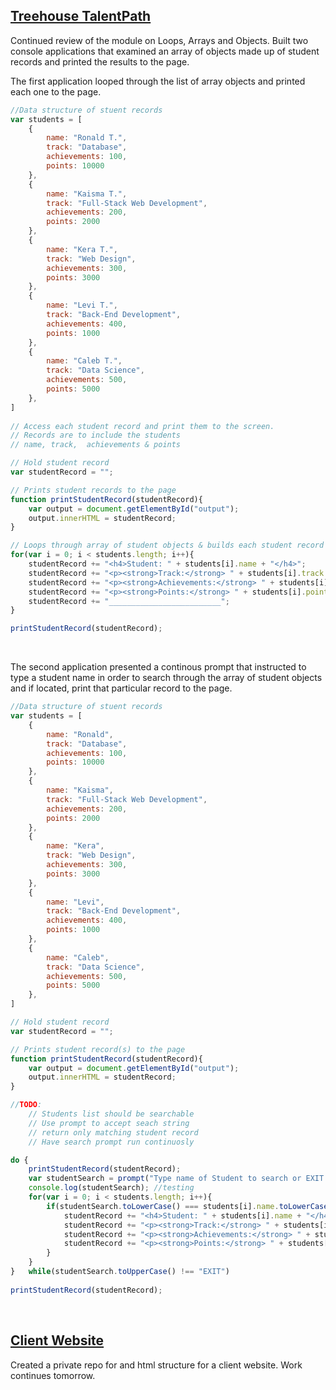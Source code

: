 ## [Treehouse TalentPath]()
Continued review of the module on Loops, Arrays and Objects. Built two console applications that examined an array of objects made up of student records and printed the results to the page.

The first application looped through the list of array objects and printed each one to the page. 
```JavaScript
//Data structure of stuent records
var students = [
	{ 
		name: "Ronald T.", 
		track: "Database", 
		achievements: 100, 
		points: 10000
	},
	{ 
		name: "Kaisma T.",
		track: "Full-Stack Web Development",
		achievements: 200, 
		points: 2000
	},
	{ 
		name: "Kera T.",
		track: "Web Design", 
		achievements: 300, 
		points: 3000 
	},
	{ 
		name: "Levi T.", 
		track: "Back-End Development", 
		achievements: 400, 
		points: 1000 
	},
	{ 
		name: "Caleb T.", 
		track: "Data Science", 
		achievements: 500, 
		points: 5000 
	},
]
	
// Access each student record and print them to the screen.
// Records are to include the students
// name, track,  achievements & points

// Hold student record
var studentRecord = "";

// Prints student records to the page
function printStudentRecord(studentRecord){
	var output = document.getElementById("output");	
	output.innerHTML = studentRecord;
}

// Loops through array of student objects & builds each student record
for(var i = 0; i < students.length; i++){
	studentRecord += "<h4>Student: " + students[i].name + "</h4>";
	studentRecord += "<p><strong>Track:</strong> " + students[i].track + "</p>";
	studentRecord += "<p><strong>Achievements:</strong> " + students[i].achievements + "</p>";
	studentRecord += "<p><strong>Points:</strong> " + students[i].points + "</p>";
	studentRecord += "_________________________";
}	

printStudentRecord(studentRecord);

```
<br>

The second application presented a continous prompt that instructed to type a student name in order to search through the array of student objects and if located, print that particular record to the page.

```Javascript
//Data structure of stuent records
var students = [
	{ 
		name: "Ronald", 
		track: "Database", 
		achievements: 100, 
		points: 10000
	},
	{ 
		name: "Kaisma",
		track: "Full-Stack Web Development",
		achievements: 200, 
		points: 2000
	},
	{ 
		name: "Kera",
		track: "Web Design", 
		achievements: 300, 
		points: 3000 
	},
	{ 
		name: "Levi", 
		track: "Back-End Development", 
		achievements: 400, 
		points: 1000 
	},
	{ 
		name: "Caleb", 
		track: "Data Science", 
		achievements: 500, 
		points: 5000 
	},
]

// Hold student record
var studentRecord = "";

// Prints student record(s) to the page
function printStudentRecord(studentRecord){
	var output = document.getElementById("output");	
	output.innerHTML = studentRecord;
}

//TODO:
	// Students list should be searchable
	// Use prompt to accept seach string
	// return only matching student record
	// Have search prompt run continuosly 

do {
	printStudentRecord(studentRecord);
	var studentSearch = prompt("Type name of Student to search or EXIT to end the program:" ).toLowerCase();	
	console.log(studentSearch); //testing 
	for(var i = 0; i < students.length; i++){
		if(studentSearch.toLowerCase() === students[i].name.toLowerCase() ){
			studentRecord += "<h4>Student: " + students[i].name + "</h4>";
			studentRecord += "<p><strong>Track:</strong> " + students[i].track + "</p>";
			studentRecord += "<p><strong>Achievements:</strong> " + students[i].achievements + "</p>";
			studentRecord += "<p><strong>Points:</strong> " + students[i].points + "</p>";
		}
	}	
}	while(studentSearch.toUpperCase() !== "EXIT")
	
printStudentRecord(studentRecord);

```
<br>

## [Client Website]()
Created a private repo for and html structure for a client website. Work continues tomorrow.
